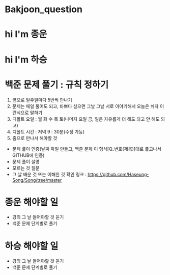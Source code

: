 # Bakjoon_question
# hi I'm 종운
# hi I'm 하승
# 백준 문제 풀기 : 규칙 정하기
1. 앞으로 일주일마다 5번씩 만나기
2. 문제는 매일 풀어도 되고, 바쁘다 싶으면 그날 그날 서로 이야기해서 오늘은 쉬자 이런식으로 말하기
3. 디폴트 요일 : 월 화 수 목 토(나머지 요일 금, 일은 자유롭게 더 해도 되고 안 해도 되고)
4. 디폴트 시간 : 저녁 9 : 30분(수정 가능)
5. 줌으로 만나서 해야할 것
* 문제 풀이 인증(날짜 파일 만들고, 백준 문제 이 형식[Q_번호(제목)]대로 풀고나서 GITHUB에 인증)
* 문제 풀이 설명
* 모르는 것 질문
* 그 날 배운 것 또는 이해한 것 확인
링크 : https://github.com/Haseung-Song/Song/tree/master

# 종운 해야할 일
* 강의 그 날 들어야할 것 듣기
* 백준 문제 단계별로 풀기

# 하승 해야할 일
* 강의 그 날 들어야할 것 듣기
* 백준 문제 단계별로 풀기
